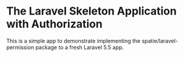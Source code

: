 # The Laravel Skeleton Application with Authorization

This is a simple app to demonstrate implementing the spatie/laravel-permission package to a fresh Laravel 5.5 app.


